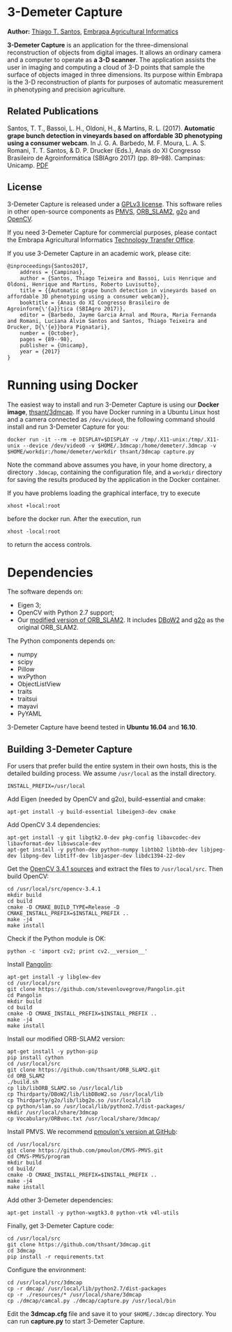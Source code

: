 # 3-Demeter Capture

**Author:** [Thiago T. Santos](https://www.embrapa.br/en/web/portal/team/-/empregado/351534/thiago-teixeira-santos), [Embrapa Agricultural Informatics](https://www.embrapa.br/en/informatica-agropecuaria)

**3-Demeter Capture** is an application for the three-dimensional
reconstruction of objects from digital images. It allows an ordinary
camera and a computer to operate as **a 3-D scanner**. The application
assists the user in imaging and computing a cloud of 3-D points that
sample the surface of objects imaged in three dimensions. Its purpose
within Embrapa is the 3-D reconstruction of plants for purposes of
automatic measurement in phenotyping and precision agriculture. 

## Related Publications

Santos, T. T., Bassoi, L. H., Oldoni, H., & Martins,
R. L. (2017). **Automatic grape bunch detection in vineyards based on affordable 3D phenotyping using a consumer webcam**. In
J. G. A. Barbedo, M. F. Moura, L. A. S. Romani, T. T. Santos, &
D. P. Drucker (Eds.), Anais do XI Congresso Brasileiro de
Agroinformática (SBIAgro 2017) (pp. 89–98). Campinas:
Unicamp. [PDF](http://ainfo.cnptia.embrapa.br/digital/bitstream/item/169609/1/Automatic-grape-SBIAgro.pdf)


## License

3-Demeter Capture is released under a [GPLv3 license](https://github.com/thsant/3dmcap/blob/master/LICENSE). This software relies in
other open-source components as [PMVS](https://www.di.ens.fr/pmvs/), [ORB_SLAM2](https://github.com/raulmur/ORB_SLAM2), [g2o](https://github.com/RainerKuemmerle/g2o) and  [OpenCV](https://opencv.org/).

If you need 3-Demeter Capture for commercial purposes, please contact the Embrapa Agricultural Informatics
[Technology Transfer Office](https://www.embrapa.br/en/informatica-agropecuaria/transferencia-de-tecnologia).

If you use 3-Demeter Capture in an academic work, please cite:

```
@inproceedings{Santos2017,
	address = {Campinas},
	author = {Santos, Thiago Teixeira and Bassoi, Luis Henrique and Oldoni, Henrique and Martins, Roberto Luvisutto},
	title = {{Automatic grape bunch detection in vineyards based on affordable 3D phenotyping using a consumer webcam}},
	booktitle = {Anais do XI Congresso Brasileiro de Agroinform{\'{a}}tica (SBIAgro 2017)},
	editor = {Barbedo, Jayme Garcia Arnal and Moura, Maria Fernanda and Romani, Luciana Alvim Santos and Santos, Thiago Teixeira and Drucker, D{\'{e}}bora Pignatari},
	number = {October},
	pages = {89--98},
	publisher = {Unicamp},	
	year = {2017}
}
```

# Running using Docker

The easiest way to install and run 3-Demeter Capture is using our **Docker image**, [thsant/3dmcap](https://cloud.docker.com/swarm/thsant/repository/docker/thsant/3dmcap/general). If you
have Docker running in a Ubuntu Linux host and a camera connected as `/dev/video0`,  the following command should install and run 3-Demeter Capture for you:

```
docker run -it --rm -e DISPLAY=$DISPLAY -v /tmp/.X11-unix:/tmp/.X11-unix --device /dev/video0 -v $HOME/.3dmcap:/home/demeter/.3dmcap -v $HOME/workdir:/home/demeter/workdir thsant/3dmcap capture.py
```

Note the command above assumes you have, in your home directory, a directory `.3dmcap`, containing the configuration file, and a `workdir` directory for saving the results produced by
the application in the Docker container.

If you have problems loading the graphical interface, try to execute

```
xhost +local:root
```

before the docker run. After the execution, run

```
xhost -local:root
```

to return the access controls.

# Dependencies

The software depends on:

* Eigen 3;
* OpenCV with Python 2.7 support;
* Our [modified version of ORB_SLAM2](https://github.com/thsant/ORB_SLAM2). It includes [DBoW2](https://github.com/dorian3d/DBoW2) and [g2o](https://github.com/RainerKuemmerle/g2o)
as the original ORB_SLAM2.

The Python components depends on:

* numpy
* scipy
* Pillow
* wxPython
* ObjectListView 
* traits
* traitsui
* mayavi
* PyYAML

3-Demeter Capture have beend tested in **Ubuntu 16.04** and **16.10**.

## Building 3-Demeter Capture

For users that prefer build the entire system in their own hosts, this is the detailed building process. We
assume `/usr/local` as the install directory.

```
INSTALL_PREFIX=/usr/local
```

Add Eigen (needed by OpenCV and g2o), build-essential and cmake:

```
apt-get install -y build-essential libeigen3-dev cmake
```

Add OpenCV 3.4 dependencies:

```
apt-get install -y git libgtk2.0-dev pkg-config libavcodec-dev libavformat-dev libswscale-dev 
apt-get install -y python-dev python-numpy libtbb2 libtbb-dev libjpeg-dev libpng-dev libtiff-dev libjasper-dev libdc1394-22-dev
```

Get the [OpenCV 3.4.1 sources](https://opencv.org/releases.html) and extract the files to `/usr/local/src`. Then build OpenCV:

```
cd /usr/local/src/opencv-3.4.1 
mkdir build 
cd build 
cmake -D CMAKE_BUILD_TYPE=Release -D CMAKE_INSTALL_PREFIX=$INSTALL_PREFIX .. 
make -j4 
make install 
```

Check if the Python module is OK:

```
python -c 'import cv2; print cv2.__version__'
```

Install [Pangolin](https://github.com/stevenlovegrove/Pangolin.git):

```
apt-get install -y libglew-dev 
cd /usr/local/src 
git clone https://github.com/stevenlovegrove/Pangolin.git 
cd Pangolin 
mkdir build 
cd build 
cmake -D CMAKE_INSTALL_PREFIX=$INSTALL_PREFIX .. 
make -j4 
make install 
```

Install our modified ORB-SLAM2 version:

```
apt-get install -y python-pip 
pip install cython 
cd /usr/local/src 
git clone https://github.com/thsant/ORB_SLAM2.git 
cd ORB_SLAM2 
./build.sh 
cp lib/libORB_SLAM2.so /usr/local/lib 
cp Thirdparty/DBoW2/lib/libDBoW2.so /usr/local/lib 
cp Thirdparty/g2o/lib/libg2o.so /usr/local/lib 
cp python/slam.so /usr/local/lib/python2.7/dist-packages/ 
mkdir /usr/local/share/3dmcap 
cp Vocabulary/ORBvoc.txt /usr/local/share/3dmcap/ 
```

Install PMVS. We recommend [pmoulon's version at GitHub](https://github.com/pmoulon/CMVS-PMVS.git):

```
cd /usr/local/src 
git clone https://github.com/pmoulon/CMVS-PMVS.git 
cd CMVS-PMVS/program 
mkdir build 
cd build/ 
cmake -D CMAKE_INSTALL_PREFIX=$INSTALL_PREFIX .. 
make -j4 
make install 
```

Add other 3-Demeter dependencies:

```
apt-get install -y python-wxgtk3.0 python-vtk v4l-utils 
```

Finally, get 3-Demeter Capture code:

```
cd /usr/local/src 
git clone https://github.com/thsant/3dmcap.git 
cd 3dmcap 
pip install -r requirements.txt
```

Configure the environment:

```
cd /usr/local/src/3dmcap 
cp -r dmcap/ /usr/local/lib/python2.7/dist-packages 
cp -r ./resources/* /usr/local/share/3dmcap 
cp ./dmcap/camcal.py ./dmcap/capture.py /usr/local/bin  
```

Edit the **3dmcap.cfg** file and save it to your `$HOME/.3dmcap` directory. You can run **capture.py** to start 3-Demeter Capture.  
